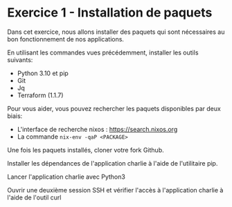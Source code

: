 # Exercice 1 - Installation de paquets

Dans cet exercice, nous allons installer des paquets qui sont nécessaires au bon fonctionnement de nos applications.

En utilisant les commandes vues précédemment, installer les outils suivants:
- Python 3.10 et pip
- Git
- Jq
- Terraform (1.1.7)

Pour vous aider, vous pouvez rechercher les paquets disponibles par deux biais:
- L'interface de recherche nixos : https://search.nixos.org
- La commande `nix-env -qaP <PACKAGE>`

Une fois les paquets installés, cloner votre fork Github.

Installer les dépendances de l'application charlie à l'aide de l'utilitaire pip.

Lancer l'application charlie avec Python3

Ouvrir une deuxième session SSH et vérifier l'accès à l'application charlie à l'aide de l'outil curl